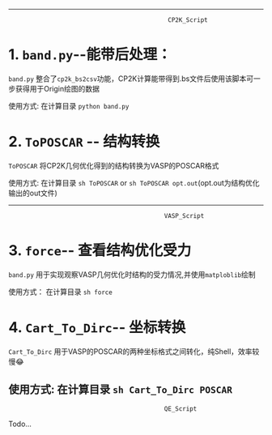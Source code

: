 --------------------------------------------------------------------------------------
                                                CP2K_Script
# 1. `band.py`--能带后处理：

`band.py`  整合了`cp2k_bs2csv`功能，CP2K计算能带得到.bs文件后使用该脚本可一步获得用于Origin绘图的数据

使用方式: 在计算目录 `python band.py`

# 2. `ToPOSCAR` -- 结构转换

`ToPOSCAR` 将CP2K几何优化得到的结构转换为VASP的POSCAR格式

使用方式: 在计算目录  `sh ToPOSCAR` or `sh ToPOSCAR opt.out`(opt.out为结构优化输出的out文件)

--------------------------------------------------------------------------------------
                                               VASP_Script
# 3. `force`-- 查看结构优化受力

`band.py` 用于实现观察VASP几何优化时结构的受力情况,并使用`matploblib`绘制

使用方式： 在计算目录  `sh force`

# 4. `Cart_To_Dirc`-- 坐标转换

`Cart_To_Dirc` 用于VASP的POSCAR的两种坐标格式之间转化，纯Shell，效率较慢😂

使用方式: 在计算目录  `sh Cart_To_Dirc POSCAR`
--------------------------------------------------------------------------------------
                                               QE_Script
Todo...
